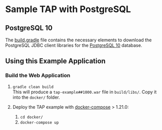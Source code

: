 # Sample TAP with PostgreSQL

## PostgreSQL 10

The [build.gradle](build.gradle) file contains the necessary elements to download the PostgreSQL JDBC client libraries
for the [PostgreSQL 10](http://www.postgresql.org) database.


## Using this Example Application

### Build the Web Application

1.  `gradle clean build`  
This will produce a `tap-example##1000.war` file in `build/libs/`.  Copy it into the 
`docker/` folder.

1.  Deploy the TAP example with [docker-compose](https://github.com/docker/compose/releases) > 1.21.0:
    1.  `cd docker/`
    1.  `docker-compose up`
